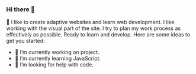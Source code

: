### Hi there 👋

:boy: I like to create adaptive websites and learn web development. I like working with the visual part of the site. I try to plan my work process as effectively as possible. Ready to learn and develop.
Here are some ideas to get you started:

- 🔭 I’m currently working on project.
- 🌱 I’m currently learning JavaScript.
- 🤔 I’m looking for help with code.

